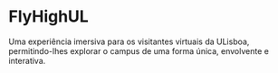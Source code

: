 # FlyHighUL
 
 Uma experiência imersiva para os visitantes virtuais da ULisboa, permitindo-lhes explorar o campus de uma forma única, envolvente e interativa.